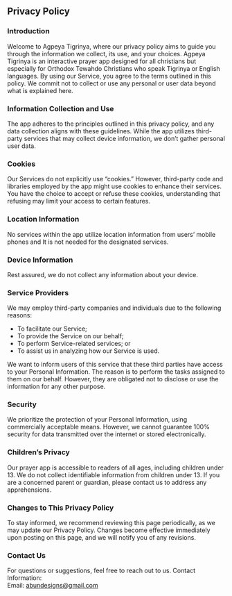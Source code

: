 Privacy Policy  
----------------

### Introduction  
Welcome to Agpeya Tigrinya, where our privacy policy aims to guide you through the information we collect, its use, and your choices. Agpeya Tigrinya is an interactive prayer app designed for all christians but especially for Orthodox Tewahdo Christians who speak Tigrinya or English languages. By using our Service, you agree to the terms outlined in this policy. We commit not to collect or use any personal or user data beyond what is explained here.

### Information Collection and Use  
The app adheres to the principles outlined in this privacy policy, and any data collection aligns with these guidelines. 
While the app utilizes third-party services that may collect device information, we don’t gather personal user data.

### Cookies  
Our Services do not explicitly use “cookies.” However, third-party code and libraries employed by the app might use cookies to enhance their services. 
You have the choice to accept or refuse these cookies, understanding that refusing may limit your access to certain features. 

### Location Information  
No services within the app utilize location information from users’ mobile phones and It is not needed for the designated services. 

### Device Information  
Rest assured, we do not collect any information about your device. 

### Service Providers  
We may employ third-party companies and individuals due to the following reasons:  
* To facilitate our Service;
* To provide the Service on our behalf;
* To perform Service-related services; or
* To assist us in analyzing how our Service is used.  

We want to inform users of this service that these third parties have access to your Personal Information. The reason is to perform the tasks assigned to them on our behalf. However, they are obligated not to disclose or use the information for any other purpose.  

### Security  
We prioritize the protection of your Personal Information, using commercially acceptable means. However, we cannot guarantee 100% security for data transmitted over the internet or stored electronically.  

### Children’s Privacy  
Our prayer app is accessible to readers of all ages, including children under 13. We do not collect identifiable information from children under 13. If you are a concerned parent or guardian, please contact us to address any apprehensions. 

### Changes to This Privacy Policy  
To stay informed, we recommend reviewing this page periodically, as we may update our Privacy Policy. Changes become effective immediately upon posting on this page, and we will notify you of any revisions.

### Contact Us  
For questions or suggestions, feel free to reach out to us. 
Contact Information:  
Email: abundesigns@gmail.com
